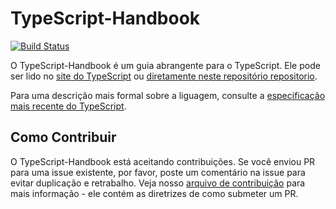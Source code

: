 # TypeScript-Handbook

[![Build Status](https://travis-ci.org/Microsoft/TypeScript-Handbook.svg)](https://travis-ci.org/Microsoft/TypeScript-Handbook)

O TypeScript-Handbook é um guia abrangente para o TypeScript.
Ele pode ser lido no [site do TypeScript](https://www.typescriptlang.org/docs/home.html) ou [diretamente neste repositório repositorio](./pages/Basic%20Types.md).

Para uma descrição mais formal sobre a liguagem, consulte a [especificação mais recente do TypeScript](https://github.com/Microsoft/TypeScript/blob/master/doc/spec.md).


## Como Contribuir

O TypeScript-Handbook está aceitando contribuições. Se você enviou PR para uma issue existente, por favor, poste um comentário na issue para evitar duplicação e retrabalho. Veja nosso [arquivo de contribuição](/CONTRIBUTING.md) para mais informação - ele contém as diretrizes de como submeter um PR.
